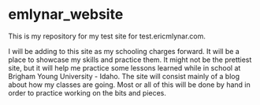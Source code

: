 # emlynar_website
This is my repository for my test site for test.ericmlynar.com.

I will be adding to this site as my schooling charges forward. It will be a place to showcase my skills and practice them. It might not be the prettiest site, but it will help me practice some lessons learned while in school at Brigham Young University - Idaho. The site will consist mainly of a blog about how my classes are going. Most or all of this will be done by hand in order to practice working on the bits and pieces.
